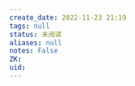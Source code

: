 ```yaml
---
create_date: 2022-11-23 21:19
tags: null
status: 未阅读 
aliases: null
notes: False
ZK: 
uid: 
---
```



